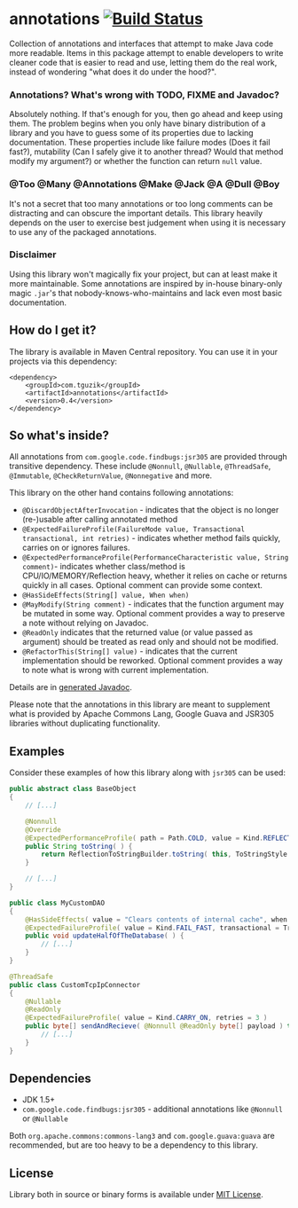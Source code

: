 # annotations [![Build Status](https://travis-ci.org/tguzik/annotations.png?branch=master)](https://travis-ci.org/tguzik/annotations)

Collection of annotations and interfaces that attempt to make Java code more readable. Items in this package
attempt to enable developers to write cleaner code that is easier to read and use, letting them do the real
work, instead of wondering "what does it do under the hood?".

### Annotations? What's wrong with TODO, FIXME and Javadoc?

Absolutely nothing. If that's enough for you, then go ahead and keep using them. The problem begins when you only have
binary distribution of a library and you have to guess some of its properties due to lacking documentation. These
properties include like failure modes (Does it fail fast?), mutability (Can I safely give it to another thread? Would
that method modify my argument?) or whether the function can return `null` value.

### @Too @Many @Annotations @Make @Jack @A @Dull @Boy

It's not a secret that too many annotations or too long comments can be distracting and can obscure the important
details. This library heavily depends on the user to exercise best judgement when using it is necessary to use any of
the packaged annotations.  

### Disclaimer

Using this library won't magically fix your project, but can at least make it more maintainable. Some annotations
are inspired by in-house binary-only magic `.jar`'s that nobody-knows-who-maintains and lack even most basic
documentation.


## How do I get it?

The library is available in Maven Central repository. You can use it in your projects via this dependency:

    <dependency>
        <groupId>com.tguzik</groupId>
        <artifactId>annotations</artifactId>
        <version>0.4</version>
    </dependency>


## So what's inside?

All annotations from `com.google.code.findbugs:jsr305` are provided through transitive dependency. These include
`@Nonnull`, `@Nullable`, `@ThreadSafe`, `@Immutable`, `@CheckReturnValue`, `@Nonnegative` and more.

This library on the other hand contains following annotations:

* `@DiscardObjectAfterInvocation` - indicates that the object is no longer (re-)usable after calling annotated method
* `@ExpectedFailureProfile(FailureMode value, Transactional transactional, int retries)` - indicates whether method
  fails quickly, carries on or ignores failures.
* `@ExpectedPerformanceProfile(PerformanceCharacteristic value, String comment)`- indicates whether class/method
  is CPU/IO/MEMORY/Reflection heavy, whether it relies on cache or returns quickly in all cases. Optional
  comment can provide some context.
* `@HasSideEffects(String[] value, When when)`
* `@MayModify(String comment)` - indicates that the function argument may be mutated in some way. Optional comment
  provides a way to preserve a note without relying on Javadoc.
* `@ReadOnly` indicates that the returned value (or value passed as argument) should be treated as read only and should
  not be modified.
* `@RefactorThis(String[] value)` - indicates that the current implementation should be reworked. Optional comment
  provides a way to note what is wrong with current implementation.


Details are in [generated Javadoc](http://tguzik.github.io/annotations/).

Please note that the annotations in this library are meant to supplement what is provided by Apache
Commons Lang, Google Guava and JSR305 libraries without duplicating functionality.


## Examples
Consider these examples of how this library along with `jsr305` can be used:

```java
public abstract class BaseObject
{
    // [...]

    @Nonnull
    @Override
    @ExpectedPerformanceProfile( path = Path.COLD, value = Kind.REFLECTION_HEAVY )
    public String toString( ) {
        return ReflectionToStringBuilder.toString( this, ToStringStyle.SHORT_PREFIX_STYLE );
    }

    // [...]
}
```

```java
public class MyCustomDAO
{
    @HasSideEffects( value = "Clears contents of internal cache", when = When.ALWAYS )
    @ExpectedFailureProfile( value = Kind.FAIL_FAST, transactional = Transactional.YES )
    public void updateHalfOfTheDatabase( ) {
        // [...]
    }
}
```

```java
@ThreadSafe
public class CustomTcpIpConnector
{
    @Nullable
    @ReadOnly
    @ExpectedFailureProfile( value = Kind.CARRY_ON, retries = 3 )
    public byte[] sendAndRecieve( @Nonnull @ReadOnly byte[] payload ) throws ConnectException {
        // [...]
    }
}
```

## Dependencies

- JDK 1.5+
- `com.google.code.findbugs:jsr305` - additional annotations like `@Nonnull` or `@Nullable`

Both `org.apache.commons:commons-lang3` and `com.google.guava:guava` are recommended, but are too heavy to be a
dependency to this library.


## License

Library both in source or binary forms is available under [MIT License](LICENSE).
